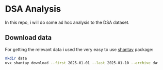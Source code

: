 # DSA Analysis

In this repo, i will do some ad hoc analysis to the DSA dataset.

## Download data
For getting the relevant data i used the very easy to use [shantay](https://github.com/apparebit/shantay/tree/boss) package:


```bash
mkdir data
uvx shantay download --first 2025-01-01 --last 2025-01-10 --archive data
```